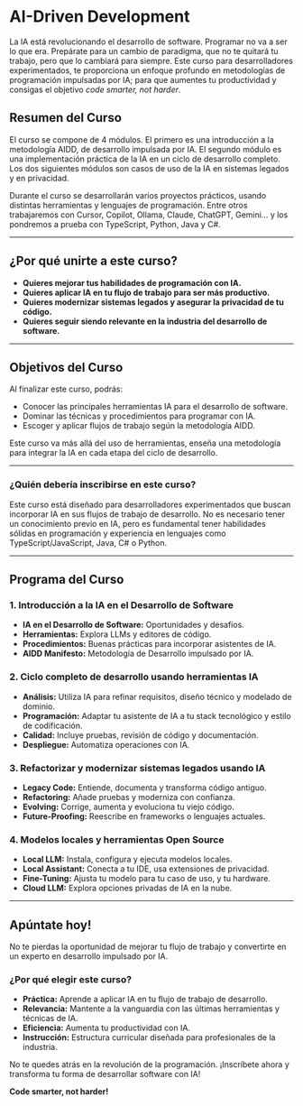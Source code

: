 # AI-Driven Development

La IA está revolucionando el desarrollo de software. Programar no va a ser lo que era. Prepárate para un cambio de paradigma, que no te quitará tu trabajo, pero que lo cambiará para siempre. Este curso para desarrolladores experimentados, te proporciona un enfoque profundo en metodologías de programación impulsadas por IA; para que aumentes tu productividad y consigas el objetivo _code smarter, not harder_.

## Resumen del Curso

El curso se compone de 4 módulos. El primero es una introducción a la metodología AIDD, de desarrollo impulsada por IA. El segundo módulo es una implementación práctica de la IA en un ciclo de desarrollo completo. Los dos siguientes módulos son casos de uso de la IA en sistemas legados y en privacidad.

Durante el curso se desarrollarán varios proyectos prácticos, usando distintas herramientas y lenguajes de programación. Entre otros trabajaremos con Cursor, Copilot, Ollama, Claude, ChatGPT, Gemini... y los pondremos a prueba con TypeScript, Python, Java y C#.

---

## ¿Por qué unirte a este curso?

- **Quieres mejorar tus habilidades de programación con IA.**
- **Quieres aplicar IA en tu flujo de trabajo para ser más productivo.**
- **Quieres modernizar sistemas legados y asegurar la privacidad de tu código.**
- **Quieres seguir siendo relevante en la industria del desarrollo de software.**

---

## Objetivos del Curso

Al finalizar este curso, podrás:

- Conocer las principales herramientas IA para el desarrollo de software.
- Dominar las técnicas y procedimientos para programar con IA.
- Escoger y aplicar flujos de trabajo según la metodología AIDD.

Este curso va más allá del uso de herramientas, enseña una metodología para integrar la IA en cada etapa del ciclo de desarrollo. 

---

### ¿Quién debería inscribirse en este curso?

Este curso está diseñado para desarrolladores experimentados que buscan incorporar IA en sus flujos de trabajo de desarrollo. No es necesario tener un conocimiento previo en IA, pero es fundamental tener habilidades sólidas en programación y experiencia en lenguajes como TypeScript/JavaScript, Java, C# o Python.

---

## Programa del Curso

### 1. Introducción a la IA en el Desarrollo de Software

- **IA en el Desarrollo de Software:** Oportunidades y desafíos.
- **Herramientas:** Explora LLMs y editores de código.  
- **Procedimientos:** Buenas prácticas para incorporar asistentes de IA.
- **AIDD Manifesto:** Metodología de Desarrollo impulsado por IA.

### 2. Ciclo completo de desarrollo usando herramientas IA

- **Análisis:** Utiliza IA para refinar requisitos, diseño técnico y modelado de dominio.
- **Programación:** Adaptar tu asistente de IA a tu stack tecnológico y estilo de codificación.
- **Calidad:** Incluye pruebas, revisión de código y documentación.
- **Despliegue:** Automatiza operaciones con IA.

### 3. Refactorizar y modernizar sistemas legados usando IA

- **Legacy Code:** Entiende, documenta y transforma código antiguo.
- **Refactoring:** Añade pruebas y moderniza con confianza.
- **Evolving:** Corrige, aumenta y evoluciona tu viejo código.
- **Future-Proofing:** Reescribe en frameworks o lenguajes actuales.

### 4. Modelos locales y herramientas Open Source

- **Local LLM:** Instala, configura y ejecuta modelos locales.
- **Local Assistant:** Conecta a tu IDE, usa extensiones de privacidad.
- **Fine-Tuning:** Ajusta tu modelo para tu caso de uso, y tu hardware.
- **Cloud LLM:** Explora opciones privadas de IA en la nube.

---

## Apúntate hoy!

No te pierdas la oportunidad de mejorar tu flujo de trabajo y convertirte en un experto en desarrollo impulsado por IA. 

### ¿Por qué elegir este curso?

- **Práctica:** Aprende a aplicar IA en tu flujo de trabajo de desarrollo.
- **Relevancia:** Mantente a la vanguardia con las últimas herramientas y técnicas de IA.
- **Eficiencia:** Aumenta tu productividad con IA.
- **Instrucción:** Estructura curricular diseñada para profesionales de la industria.

No te quedes atrás en la revolución de la programación. ¡Inscríbete ahora y transforma tu forma de desarrollar software con IA! 

**Code smarter, not harder!**
